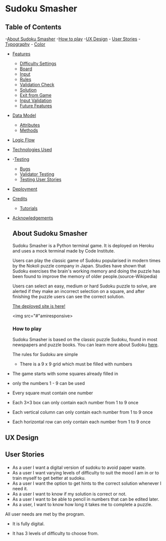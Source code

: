 # Sudoku Smasher

## Table of Contents
-<a href="#about">About Sudoku Smasher</a>
-<a href="#how_to">How to play</a> 
-<a href="#ux">UX Design</a>
    - <a href="#user_stories">User Stories</a>
    - <a href="typography">Typography</a>
    - <a href="#color">Color</a>
- <a href ="#features">Features</a>
  - <a href="#difficulty">Difficulty Settings</a>
  - <a href="#board">Board</a>
  - <a href="#input">Input</a>
  - <a href="#rules">Rules</a>
  - <a href="#val_check">Validation Check</a>
  - <a href="#solution">Solution</a>
  - <a href="#game_exit">Exit from Game</a>
  - <a href="#input_val">Input Validation</a>
  - <a href="#future">Future Features</a>
- <a href="#data_model">Data Model</a>
  - <a href="#attributes">Attributes</a>
  - <a href= "#methods">Methods</a>
- <a href="#logic">Logic Flow</a>
- <a href="#tech_used">Technologies Used</a>
- -<a href="#testing">Testing</a>
  - <a href="#bugs">Bugs</a>
  - <a href="valid_test">Validator Testing</a>
  - <a href="#test_user_stories">Testing User Stories</a>
- <a href="#deployment">Deployment</a>
- <a href="#credits">Credits</a>
  - <a href="#tutorials">Tutorials</a>
- <a href="#acknowledgements">Acknowledgements</a>
  
  <section id="about">

  # About Sudoku Smasher
  Sudoku Smasher is a Python terminal game. It is deployed on Heroku and uses a mock terminal made by Code Institute.

  Users can play the classic game of Sudoku popularised in modern times by the Nokoli puzzle company in Japan. Studies have shown that Sudoku exercises the brain's working memory and doing the puzzle has been found to improve the memory of older people.(source-Wikipedia)

  Users can select an easy, medium or hard Sudoku puzzle to solve, are alerted if they make an incorrect selection on a square, and after finishing the puzzle users can see the correct solution.

  [The deployed site is here!]()

  <img src="#"amiresponsive>

  </swction>
  <section id = "how_to">

  # How to play

  Sudoku Smasher is based on the classic puzzle Sudoku, found in most newspapers and puzzle books. You can learn more about Sudoku [here](https://en.wikipedia.org/wiki/Sudoku).

  The rules for Sudoku are simple
  - There is a 9 x 9 grid which must be filled with numbers
- The game starts with some squares already filled in
- only the numbers 1 - 9 can be used 
- Every square must contain one number 
- Each 3×3 box can only contain each number from 1 to 9 once
- Each vertical column can only contain each number from 1 to 9 once
- Each horizontal row can only contain each number from 1 to 9 once

</section>

<section id="ux">

# UX Design

## <p id="user_stories"> User Stories</p>
- As a user I want a digital version of sudoku to avoid paper waste.
- As a user I want varying levels of difficulty to suit the mood I am in or to train myself to get better at sudoku. 
- As a user I want the option to get hints to the correct solution whenever I need it. 
- As a user I want to know if my solution is correct or not.
- As a user I want to be able to pencil in numbers that can be edited later.
- As a user, I want to know how long it takes me to complete a puzzle.

All user needs are met by the program. 

  - It is fully digital. 

  - It has 3 levels of difficulty to choose from. 

